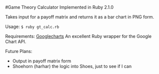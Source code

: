 #Game Theory Calculator
Implemented in Ruby 2.1.0

Takes input for a payoff matrix and returns it as a bar chart in PNG form.

Usage:
`$ ruby gt_calc.rb`

Requirements:
[Googlecharts](https://github.com/mattetti/googlecharts)
An excellent Ruby wrapper for the Google Chart API.

Future Plans:
- Output in payoff matrix form
- Shoehorn (harhar) the logic into Shoes, just to see if I can



